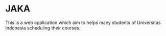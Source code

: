# JAKA
This is a web application which aim to helps many students of Universitas Indonesia scheduling their courses.
